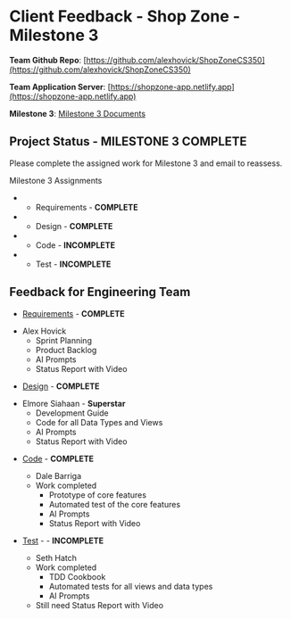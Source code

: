 # Client Feedback - Shop Zone - Milestone 3

**Team Github Repo**:  [https://github.com/alexhovick/ShopZoneCS350](https://github.com/alexhovick/ShopZoneCS350)

**Team Application Server**:  [https://shopzone-app.netlify.app](https://shopzone-app.netlify.app)

**Milestone 3**: [Milestone 3 Documents](https://github.com/alexhovick/ShopZoneCS350/tree/main/Documents/Milestone-3)


## Project Status - <b class="green p-2">MILESTONE 3 COMPLETE</b>

Please complete the assigned work for Milestone 3 and email to reassess.


Milestone 3 Assignments

*  - Requirements  - **COMPLETE**
*  - Design        - **COMPLETE**
*  - Code          - **INCOMPLETE**
*  - Test          - **INCOMPLETE**


## Feedback for Engineering Team

* [Requirements](https://github.com/alexhovick/ShopZoneCS350/tree/main/Documents/Milestone-3/Requirements) - **COMPLETE**
- Alex Hovick
    * Sprint Planning
    * Product Backlog
    * AI Prompts
    * Status Report with Video

* [Design](https://github.com/alexhovick/ShopZoneCS350/tree/main/Documents/Milestone-3/Design) - **COMPLETE**
- Elmore Siahaan -  <b class="green p-2">Superstar</b>
    * Development Guide
    * Code for all Data Types and Views
    * AI Prompts
    * Status Report with Video

* [Code](https://github.com/alexhovick/ShopZoneCS350/tree/main/Documents/Milestone-3/Code) -  **COMPLETE**
    - Dale Barriga
    * Work completed 
        * Prototype of core features
        * Automated test of the core features
        * AI Prompts
        * Status Report with Video

* [Test](https://github.com/alexhovick/ShopZoneCS350/tree/main/Documents/Milestone-3/Test) - -  <b class="red p-2">INCOMPLETE</b>
    - Seth Hatch 
    * Work completed 
        * TDD Cookbook
        * Automated tests for all views and data types
        * AI Prompts
    * Still need Status Report with Video

